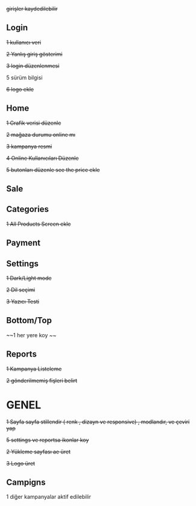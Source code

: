 
~~girişler kaydedilebilir~~

## Login

~~1 kullanıcı veri~~

~~2 Yanlış giriş gösterimi~~

~~3 login düzenlenmesi~~

5 sürüm bilgisi

~~6 logo ekle~~



## Home

~~1 Grafik verisi düzenle~~

~~2 mağaza durumu online mı~~

~~3 kampanya resmi~~

~~4 Online Kullanıcıları Düzenle~~

~~5 butonları düzenle see the price ekle~~



## Sale


## Categories

~~1 All Products Screen ekle~~


## Payment



## Settings

~~1 Dark/Light mode~~

~~2 Dil seçimi~~

~~3 Yazıcı Testi~~

## Bottom/Top

~~1 her yere koy ~~


## Reports

~~1 Kampanya Listeleme~~

~~2 gönderilmemiş fişleri belirt~~


# GENEL

~~1 Sayfa sayfa stillendir ( renk , dizayn ve responsive) , modlandır, ve  çeviri yap~~

~~5 settings ve reportsa ikonlar koy~~


~~2 Yükleme sayfası ae üret~~

~~3 Logo üret~~

## Campigns

1 diğer kampanyalar aktif edilebilir











